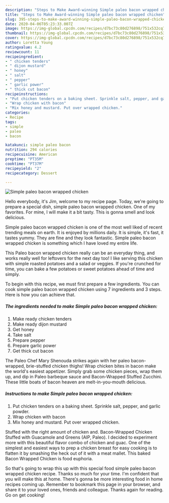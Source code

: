 ```yaml
---
description: "Steps to Make Award-winning Simple paleo bacon wrapped chicken"
title: "Steps to Make Award-winning Simple paleo bacon wrapped chicken"
slug: 395-steps-to-make-award-winning-simple-paleo-bacon-wrapped-chicken
date: 2020-04-06T05:23:33.007Z
image: https://img-global.cpcdn.com/recipes/d7bc73c80d276898/751x532cq70/simple-paleo-bacon-wrapped-chicken-recipe-main-photo.jpg
thumbnail: https://img-global.cpcdn.com/recipes/d7bc73c80d276898/751x532cq70/simple-paleo-bacon-wrapped-chicken-recipe-main-photo.jpg
cover: https://img-global.cpcdn.com/recipes/d7bc73c80d276898/751x532cq70/simple-paleo-bacon-wrapped-chicken-recipe-main-photo.jpg
author: Loretta Young
ratingvalue: 4.2
reviewcount: 11
recipeingredient:
- " chicken tenders"
- " dijon mustard"
- " honey"
- " salt"
- " pepper"
- " garlic power"
- " thick cut bacon"
recipeinstructions:
- "Put chicken tenders on a baking sheet. Sprinkle salt, pepper, and garlic powder."
- "Wrap chicken with bacon"
- "Mix honey and mustard. Put over wrapped chicken."
categories:
- Recipe
tags:
- simple
- paleo
- bacon

katakunci: simple paleo bacon 
nutrition: 294 calories
recipecuisine: American
preptime: "PT35M"
cooktime: "PT37M"
recipeyield: "2"
recipecategory: Dessert

---
```



![Simple paleo bacon wrapped chicken](https://img-global.cpcdn.com/recipes/d7bc73c80d276898/751x532cq70/simple-paleo-bacon-wrapped-chicken-recipe-main-photo.jpg)

Hello everybody, it's Jim, welcome to my recipe page. Today, we're going to prepare a special dish, simple paleo bacon wrapped chicken. One of my favorites. For mine, I will make it a bit tasty. This is gonna smell and look delicious.

Simple paleo bacon wrapped chicken is one of the most well liked of recent trending meals on earth. It is enjoyed by millions daily. It is simple, it's fast, it tastes yummy. They are fine and they look fantastic. Simple paleo bacon wrapped chicken is something which I have loved my entire life.

This Paleo bacon wrapped chicken really can be an everyday thing, and works really well for leftovers for the next day too! I like serving this chicken with simple roasted potatoes and a salad or veggies. If you&#39;re crunched for time, you can bake a few potatoes or sweet potatoes ahead of time and simply.


To begin with this recipe, we must first prepare a few ingredients. You can cook simple paleo bacon wrapped chicken using 7 ingredients and 3 steps. Here is how you can achieve that.

##### The ingredients needed to make Simple paleo bacon wrapped chicken:

1. Make ready  chicken tenders
1. Make ready  dijon mustard
1. Get  honey
1. Take  salt
1. Prepare  pepper
1. Prepare  garlic power
1. Get  thick cut bacon


The Paleo Chef Mary Shenouda strikes again with her paleo bacon-wrapped, brie-stuffed chicken thighs! Wrap chicken bites in bacon make the world&#39;s easiest appetizer. Simply grab some chicken pieces, wrap them up, and dip in Paleo barbeque sauce and Bacon-Wrapped Stuffed Zucchini. These little boats of bacon heaven are melt-in-you-mouth delicious. 

##### Instructions to make Simple paleo bacon wrapped chicken:

1. Put chicken tenders on a baking sheet. Sprinkle salt, pepper, and garlic powder.
1. Wrap chicken with bacon
1. Mix honey and mustard. Put over wrapped chicken.


Stuffed with the right amount of chicken and. Bacon-Wrapped Chicken Stuffed with Guacamole and Greens (AIP, Paleo). I decided to experiment more with this beautiful flavor combo of chicken and guac. One of the simplest and easiest ways to prep a chicken breast for easy cooking is to flatten it by smashing the heck out of it with a meat mallet. This baked Bacon Wrapped Chicken is food euphoria. 

So that's going to wrap this up with this special food simple paleo bacon wrapped chicken recipe. Thanks so much for your time. I'm confident that you will make this at home. There's gonna be more interesting food in home recipes coming up. Remember to bookmark this page in your browser, and share it to your loved ones, friends and colleague. Thanks again for reading. Go on get cooking!
